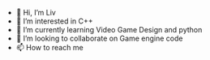 - 👋 Hi, I’m Liv
- 👀 I’m interested in C++ 
- 🌱 I’m currently learning Video Game Design and python 
- 💞️ I’m looking to collaborate on Game engine code 
- 📫 How to reach me 

<!---
Livcodes234/Livcodes234 is a ✨ special ✨ repository because its `README.md` (this file) appears on your GitHub profile.
You can click the Preview link to take a look at your changes.
--->
